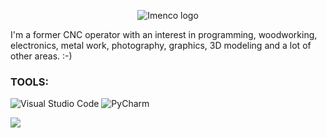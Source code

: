 <p align="center">
<img src="https://user-images.githubusercontent.com/12958670/218051332-5c1debb4-22de-44a4-a1d1-2ce46c9ac9b7.png" alt="Imenco logo">
</p>




I'm a former CNC operator with an interest in programming, woodworking, electronics, metal work, photography, graphics, 3D modeling and a lot of other areas. :-)

### TOOLS:
<img alt="Visual Studio Code" src="https://img.shields.io/badge/Visual_Studio_Code-0078D4?style=for-the-badge&logo=visual%20studio%20code&logoColor=white"/> <img alt="PyCharm" src="https://img.shields.io/badge/PyCharm-000000.svg?&style=for-the-badge&logo=PyCharm&logoColor=white"/>








![](https://img.shields.io/badge/Visual_Studio-5C2D91?style=for-the-badge&logo=visual%20studio&logoColor=white)


